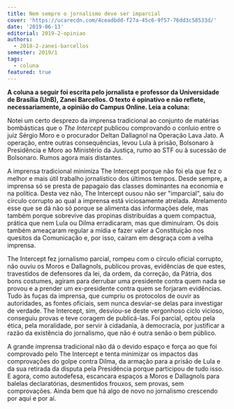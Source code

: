 ```yaml
---
title: Nem sempre o jornalismo deve ser imparcial
cover: 'https://ucarecdn.com/4ceadbdd-f27a-45c6-9f57-76dd3c58533d/'
date: '2019-06-13'
editorial: 2019-2-opiniao
authors:
  - 2018-2-zanei-barcellos
semester: 2019/1
tags:
  - coluna
featured: true
---
```

**A coluna a seguir foi escrita pelo jornalista e professor da Universidade de Brasília (UnB), Zanei Barcellos. O texto é opinativo e não reflete, necessariamente, a opinião do Campus Online. Leia a coluna:** 

Notei um certo desprezo da imprensa tradicional ao conjunto de matérias bombásticas que o _The Intercept_ publicou comprovando o conluio entre o juiz Sérgio Moro e o procurador Deltan Dallagnol na Operação Lava Jato. A operação, entre outras consequências, levou Lula à prisão, Bolsonaro à Presidência e Moro ao Ministério da Justiça, rumo ao STF ou à sucessão de Bolsonaro. Rumos agora mais distantes.

A imprensa tradicional minimiza The Intercept porque não foi ela que fez o melhor e mais útil trabalho jornalístico dos últimos tempos. Desde sempre, a imprensa só se presta de papagaio das classes dominantes na economia e na política. Desta vez não, The Intercept ousou não ser "imparcial", saiu do círculo corrupto ao qual a imprensa está viciosamente atrelada. Atrelamento esse que se dá não só porque se alimenta das informações dele, mas também porque sobrevive das propinas distribuídas a quem compactua, prática que nem Lula ou Dilma erradicaram, mas que diminuíram. Os dois também ameaçaram regular a mídia e fazer valer a Constituição nos quesitos da Comunicação e, por isso, caíram em desgraça com a velha imprensa.

The Intercept fez jornalismo parcial, rompeu com o círculo oficial corrupto, não ouviu os Moros e Dallagnols, publicou provas, evidências de que estes, travestidos de defensores da lei, da ordem, da correção, da Pátria, dos bons costumes, agiram para derrubar uma presidente contra quem nada se provou e a prender um ex-presidente contra quem se forjaram evidências. Tudo às fuças da imprensa, que cumpriu os protocolos de ouvir as autoridades, as fontes oficiais, sem nunca desviar-se delas para investigar de verdade. The Intercept, sim, desviou-se deste vergonhoso ciclo vicioso, conseguiu provas e teve coragem de publicá-las. Foi parcial, optou pela ética, pela moralidade, por servir à cidadania, à democracia, por justificar a razão da existência do jornalismo, que não é outra senão o bem público.

A grande imprensa tradicional não dá o devido espaço e força ao que foi comprovado pelo The Intercept e tenta minimizar os impactos das comprovações do golpe contra Dilma, da armação para a prisão de Lula e da sua retirada da disputa pela Presidência porque participou de tudo isso. E agora, como autodefesa, escancara espaços a Moros e Dallagnols para balelas declaratórias, desmentidos frouxos, sem provas, sem comprovações. Ainda bem que há algo de novo no jornalismo crescendo por aqui e por aí.
